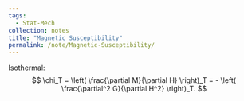 ```yaml
---
tags:
  - Stat-Mech
collection: notes
title: "Magnetic Susceptibility"
permalink: /note/Magnetic-Susceptibility/
---
```

Isothermal:
$$
\chi_T = \left( \frac{\partial M}{\partial H} \right)_T = - \left( \frac{\partial^2 G}{\partial H^2} \right)_T.
$$
